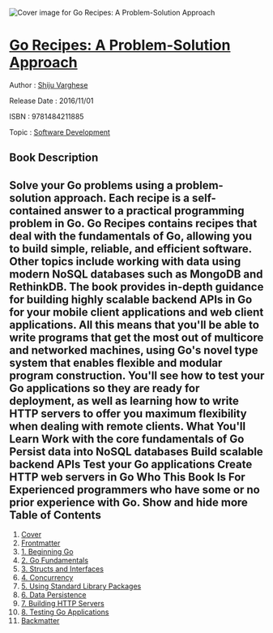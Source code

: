 ![Cover image for Go Recipes: A Problem-Solution Approach](https://imgdetail.ebookreading.net/cover/cover/software_development/EB9781484211885.jpg)

[Go Recipes: A Problem-Solution Approach](https://ebookreading.net/view/book/Go+Recipes%3A+A+Problem-Solution+Approach-EB9781484211885_1.html "Go Recipes: A Problem-Solution Approach")
====================================================================================================================

Author : [Shiju Varghese](https://ebookreading.net/search/author/Shiju+Varghese)

Release Date : 2016/11/01

ISBN : 9781484211885

Topic : [Software Development](https://ebookreading.net/search/category/software-development)

Book Description
-----------------

 Solve your Go problems using a problem-solution approach. Each recipe is a self-contained answer to a practical programming problem in Go. Go Recipes contains recipes that deal with the fundamentals of Go, allowing you to build simple, reliable, and efficient software. Other topics include working with data using modern NoSQL databases such as MongoDB and RethinkDB. The book provides in-depth guidance for building highly scalable backend APIs in Go for your mobile client applications and web client applications.
All this means that you'll be able to write programs that get the most out of multicore and networked machines, using Go's novel type system that enables flexible and modular program construction. You'll see how to test your Go applications so they are ready for deployment, as well as learning how to write HTTP servers to offer you maximum flexibility when dealing with remote clients.
What You'll Learn
Work with the core fundamentals of Go
Persist data into NoSQL databases
Build scalable backend APIs
Test your Go applications
Create HTTP web servers in Go
Who This Book Is For
Experienced programmers who have some or no prior experience with Go.
        Show and hide more                
Table of Contents
-----------------

1. [Cover](https://ebookreading.net/view/book/Go+Recipes%3A+A+Problem-Solution+Approach-EB9781484211885_1.html)
1. [Frontmatter](https://ebookreading.net/view/book/Go+Recipes%3A+A+Problem-Solution+Approach-EB9781484211885_2.html)
1. [1. Beginning Go](https://ebookreading.net/view/book/Go+Recipes%3A+A+Problem-Solution+Approach-EB9781484211885_3.html)
1. [2. Go Fundamentals](https://ebookreading.net/view/book/Go+Recipes%3A+A+Problem-Solution+Approach-EB9781484211885_4.html)
1. [3. Structs and Interfaces](https://ebookreading.net/view/book/Go+Recipes%3A+A+Problem-Solution+Approach-EB9781484211885_5.html)
1. [4. Concurrency](https://ebookreading.net/view/book/Go+Recipes%3A+A+Problem-Solution+Approach-EB9781484211885_6.html)
1. [5. Using Standard Library Packages](https://ebookreading.net/view/book/Go+Recipes%3A+A+Problem-Solution+Approach-EB9781484211885_7.html)
1. [6. Data Persistence](https://ebookreading.net/view/book/Go+Recipes%3A+A+Problem-Solution+Approach-EB9781484211885_8.html)
1. [7. Building HTTP Servers](https://ebookreading.net/view/book/Go+Recipes%3A+A+Problem-Solution+Approach-EB9781484211885_9.html)
1. [8. Testing Go Applications](https://ebookreading.net/view/book/Go+Recipes%3A+A+Problem-Solution+Approach-EB9781484211885_10.html)
1. [Backmatter](https://ebookreading.net/view/book/Go+Recipes%3A+A+Problem-Solution+Approach-EB9781484211885_11.html)
